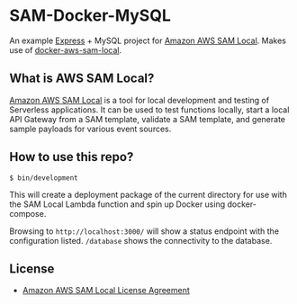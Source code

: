 # SAM-Docker-MySQL

An example [Express](https://github.com/expressjs/express) + MySQL project for [Amazon AWS SAM Local](https://github.com/awslabs/aws-sam-local). Makes use of [docker-aws-sam-local](https://github.com/cnadiminti/docker-aws-sam-local/).

## What is AWS SAM Local?

[Amazon AWS SAM Local](https://github.com/awslabs/aws-sam-local) is a tool for local development and testing of Serverless applications. It can be used to test functions locally, start a local API Gateway from a SAM template, validate a SAM template, and generate sample payloads for various event sources.

## How to use this repo?

```console
$ bin/development

```

This will create a deployment package of the current directory for use with the SAM Local Lambda function and spin up Docker using docker-compose.

Browsing to `http://localhost:3000/` will show a status endpoint with the configuration listed. `/database` shows the connectivity to the database.

## License

- [Amazon AWS SAM Local License Agreement](https://github.com/awslabs/aws-sam-local/blob/master/LICENSE)

